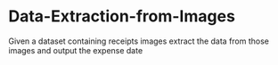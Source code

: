 # Data-Extraction-from-Images
Given a dataset containing receipts images extract the data from those images and output the expense date
